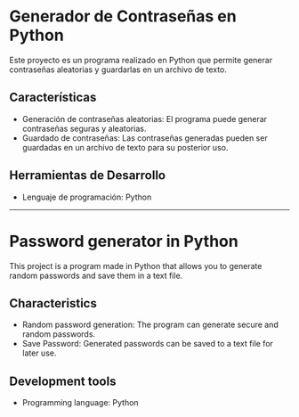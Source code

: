 # Generador de Contraseñas en Python

Este proyecto es un programa realizado en Python que permite generar contraseñas aleatorias y guardarlas en un archivo de texto.

## Características
- Generación de contraseñas aleatorias: El programa puede generar contraseñas seguras y aleatorias.
- Guardado de contraseñas: Las contraseñas generadas pueden ser guardadas en un archivo de texto para su posterior uso.

## Herramientas de Desarrollo
- Lenguaje de programación: Python

---------------------------------------

# Password generator in Python

This project is a program made in Python that allows you to generate random passwords and save them in a text file.

## Characteristics
- Random password generation: The program can generate secure and random passwords.
- Save Password: Generated passwords can be saved to a text file for later use.

## Development tools
- Programming language: Python

